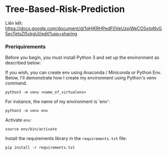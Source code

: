 # Tree-Based-Risk-Prediction

Liên kết: https://docs.google.com/document/d/1qHjKRHPedF0VeUzpjWeCO5xtpNvG5ecTetsZl5xkgUI/edit?usp=sharing

### Preriquirements 

Before you begin, you must install Python 3 and set up the environment as described below:

If you wish, you can create env using Anaconda / Miniconda or Python Env. Below, I'll demonstrate how I create my environment using Python's venv command.
```
python3 -m venv <name_of_virtualenv>
```

For instance, the name of my environment is 'env':
```
python3 -m venv env
```

Activate `env`:
```
source env/bin/activate
```

Install the requirements library in the `requirements.txt` file:
```
pip install -r requirements.txt
```

